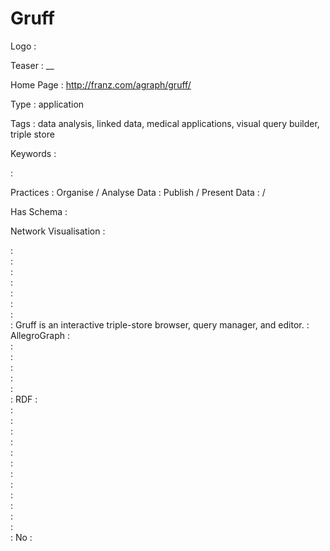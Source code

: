 # Gruff

Logo
:   ![]()

Teaser
:   __

Home Page
:   http://franz.com/agraph/gruff/

Type
:   application

Tags
:   data analysis, linked data, medical applications, visual query builder, triple store

Keywords
:   

:   

Practices
:   Organise / Analyse Data
:   Publish / Present Data
:    / 

Has Schema
:   

Network Visualisation
:   


:   
:   
:   
:   
:   
:   
:   
:   Gruff is an interactive triple-store browser, query manager, and editor.
:   AllegroGraph
:   
:   
:   
:   
:   
:   
:   RDF
:   
:   
:   
:   
:   
:   
:   
:   
:   
:   
:   
:   
:   
:   No
:   
